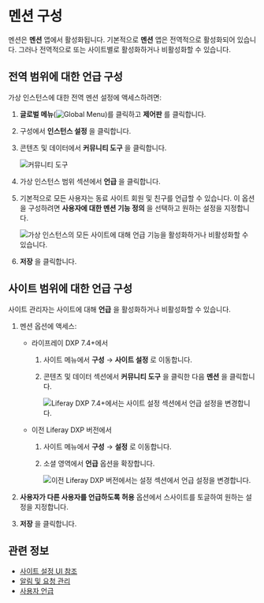 # 멘션 구성

멘션은 **멘션** 앱에서 활성화됩니다. 기본적으로 **멘션** 앱은 전역적으로 활성화되어 있습니다. 그러나 전역적으로 또는 사이트별로 활성화하거나 비활성화할 수 있습니다.

## 전역 범위에 대한 언급 구성

가상 인스턴스에 대한 전역 멘션 설정에 액세스하려면:

1. **글로벌 메뉴**(![Global Menu](../../../images/icon-applications-menu.png))를 클릭하고 **제어판** 를 클릭합니다.
1. 구성에서 **인스턴스 설정** 을 클릭합니다.
1. 콘텐츠 및 데이터에서 **커뮤니티 도구** 을 클릭합니다.

   ![커뮤니티 도구](./configuring-mentions/images/01.png)

1. 가상 인스턴스 범위 섹션에서 **언급** 을 클릭합니다.
1. 기본적으로 모든 사용자는 동료 사이트 회원 및 친구를 언급할 수 있습니다. 이 옵션을 구성하려면 **사용자에 대한 멘션 기능 정의** 을 선택하고 원하는 설정을 지정합니다.

    ![가상 인스턴스의 모든 사이트에 대해 언급 기능을 활성화하거나 비활성화할 수 있습니다.](./configuring-mentions/images/02.png)

1. **저장** 을 클릭합니다.

## 사이트 범위에 대한 언급 구성

사이트 관리자는 사이트에 대해 **언급** 을 활성화하거나 비활성화할 수 있습니다.

1. 멘션 옵션에 액세스:

    - 라이프레이 DXP 7.4+에서

      1. 사이트 메뉴에서 **구성** &rarr; **사이트 설정** 로 이동합니다.
      1. 콘텐츠 및 데이터 섹션에서 **커뮤니티 도구** 을 클릭한 다음 **멘션** 을 클릭합니다.

            ![Liferay DXP 7.4+에서는 사이트 설정 섹션에서 언급 설정을 변경합니다.](./configuring-mentions/images/04.png)

   - 이전 Liferay DXP 버전에서

      1. 사이트 메뉴에서 **구성** &rarr; **설정** 로 이동합니다.
      1. 소셜 영역에서 **언급** 옵션을 확장합니다.

            ![이전 Liferay DXP 버전에서는 설정 섹션에서 언급 설정을 변경합니다.](./configuring-mentions/images/03.png)

1. **사용자가 다른 사용자를 언급하도록 허용** 옵션에서 스사이트를 토글하여 원하는 설정을 지정합니다.

1. **저장** 을 클릭합니다.

## 관련 정보

- [사이트 설정 UI 참조](../../../site-building/site-settings/site-settings-ui-reference.md)
- [알림 및 요청 관리](./managing-notifications-and-requests.md)
- [사용자 언급](./mentioning-users.md)
